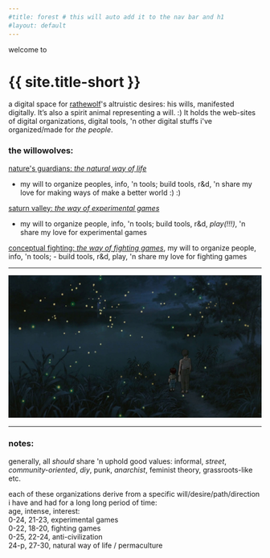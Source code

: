 ```yaml
---
#title: forest # this will auto add it to the nav bar and h1
#layout: default
---
```

welcome to
# {{ site.title-short }}
  
a digital space for [rathewolf](https://rathewolf.com)'s altruistic desires: his wills, manifested digitally. It’s also a spirit animal representing a will. :) It holds the web-sites of digital organizations, digital tools, 'n other digital stuffs i've organized/made for *the people*.
  
### the willowolves:
[nature's guardians: *the natural way of life*](https://natural.willowolf.com/)
- my will to organize peoples, info, 'n tools;  build tools, r&d, 'n share my love for making ways of make a better world :) :)

[saturn valley: *the way of experimental games*](https://experimental.willowolf.com)
- my will to organize people, info, 'n tools; build tools, r&d, *play(!!!)*, 'n share my love for experimental games

[conceptual fighting: *the way of fighting games*](https://fighting.willowolf.com), my will to organize people, info, 'n tools;       - build tools, r&d, play, 'n share my love for fighting games

---

![](assets/images/graveyard-of-fireflies.jpg?raw=true) 

---

### notes:
generally, all *should* share 'n uphold good values: informal, *street*, *community-oriented*, *diy*, punk, *anarchist*, feminist theory, grassroots-like etc.

each of these organizations derive from a specific will/desire/path/direction i have and had for a long long period of time:  
age, intense, interest:  
0-24, 21-23, experimental games  
0-22, 18-20, fighting games  
0-25, 22-24, anti-civilization  
24-p, 27-30, natural way of life / permaculture

